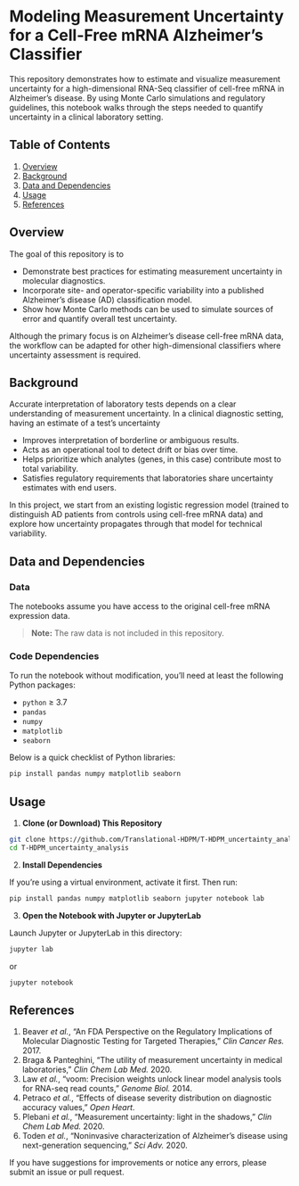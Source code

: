 # Modeling Measurement Uncertainty for a Cell-Free mRNA Alzheimer’s Classifier

This repository demonstrates how to estimate and visualize measurement uncertainty for a high-dimensional RNA-Seq classifier of cell-free mRNA in Alzheimer’s disease. By using Monte Carlo simulations and regulatory guidelines, this notebook walks through the steps needed to quantify uncertainty in a clinical laboratory setting.

## Table of Contents

1. [Overview](#overview)  
2. [Background](#background)  
3. [Data and Dependencies](#data-and-dependencies)  
4. [Usage](#usage)  
5. [References](#references)  

## Overview

The goal of this repository is to

- Demonstrate best practices for estimating measurement uncertainty in molecular diagnostics.
- Incorporate site- and operator-specific variability into a published Alzheimer’s disease (AD) classification model.
- Show how Monte Carlo methods can be used to simulate sources of error and quantify overall test uncertainty.

Although the primary focus is on Alzheimer’s disease cell-free mRNA data, the workflow can be adapted for other high-dimensional classifiers where uncertainty assessment is required.

## Background

Accurate interpretation of laboratory tests depends on a clear understanding of measurement uncertainty. In a clinical diagnostic setting, having an estimate of a test’s uncertainty
- Improves interpretation of borderline or ambiguous results.
- Acts as an operational tool to detect drift or bias over time.
- Helps prioritize which analytes (genes, in this case) contribute most to total variability.
- Satisfies regulatory requirements that laboratories share uncertainty estimates with end users.

In this project, we start from an existing logistic regression model (trained to distinguish AD patients from controls using cell-free mRNA data) and explore how uncertainty propagates through that model for technical variability.

## Data and Dependencies

### Data

The notebooks assume you have access to the original cell-free mRNA expression data.

> **Note:** The raw data is not included in this repository.

### Code Dependencies

To run the notebook without modification, you’ll need at least the following Python packages:

- `python` ≥ 3.7  
- `pandas`  
- `numpy`  
- `matplotlib`  
- `seaborn`

Below is a quick checklist of Python libraries:

```bash
pip install pandas numpy matplotlib seaborn
```

## Usage

1. **Clone (or Download) This Repository**

```bash
git clone https://github.com/Translational-HDPM/T-HDPM_uncertainty_analysis.git
cd T-HDPM_uncertainty_analysis
```

2. **Install Dependencies**

If you’re using a virtual environment, activate it first. Then run:

```bash
pip install pandas numpy matplotlib seaborn jupyter notebook lab
```

3. **Open the Notebook with Jupyter or JupyterLab**

Launch Jupyter or JupyterLab in this directory:

```bash
jupyter lab
```

or

```bash
jupyter notebook
```

## References

1. Beaver *et al.*, “An FDA Perspective on the Regulatory Implications of Molecular Diagnostic Testing for Targeted Therapies,” *Clin Cancer Res.* 2017.
2. Braga & Panteghini, “The utility of measurement uncertainty in medical laboratories,” *Clin Chem Lab Med.* 2020.
3. Law *et al.*, “voom: Precision weights unlock linear model analysis tools for RNA-seq read counts,” *Genome Biol.* 2014.
4. Petraco *et al.*, “Effects of disease severity distribution on diagnostic accuracy values,” *Open Heart*.
5. Plebani *et al.*, “Measurement uncertainty: light in the shadows,” *Clin Chem Lab Med.* 2020.
6. Toden *et al.*, “Noninvasive characterization of Alzheimer’s disease using next-generation sequencing,” *Sci Adv.* 2020.

If you have suggestions for improvements or notice any errors, please submit an issue or pull request.
